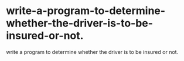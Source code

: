 # write-a-program-to-determine-whether-the-driver-is-to-be-insured-or-not.
write a program to determine whether the driver is to be insured or not.
